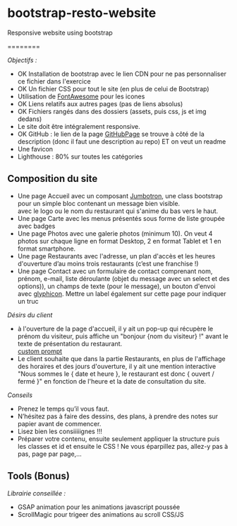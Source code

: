# bootstrap-resto-website
Responsive website using bootstrap  

======== 



_Objectifs :_   

* OK Installation de bootstrap avec le lien CDN pour ne pas personnaliser ce fichier dans l'exercice  
* OK Un fichier CSS pour tout le site (en plus de celui de Bootstrap)  
* Utilisation de [FontAwesome](https://fontawesome.com/start) pour les icones  
* OK Liens relatifs aux autres pages (pas de liens absolus)  
* OK Fichiers rangés dans des dossiers (assets, puis css, js et img dedans)  
* Le site doit être intégralement responsive.  
* OK GitHub : le lien de la page [GitHubPage](https://cevaho.github.io/bootstrap-resto-website/) se trouve à côté de la description (donc il faut une description au repo) ET on veut un readme  
* Une favicon  
* Lighthouse : 80% sur toutes les catégories  

## Composition du site

* Une page Accueil avec un composant [Jumbotron](http://www.conseil-webmaster.com/formation/bootstrap/jumbotron-bootstrap.php), une class bootstrap pour un simple bloc contenant un message bien visible.  
		avec le logo ou le nom du restaurant qui s'anime du bas vers le haut.  
* Une page Carte avec les menus présentés sous forme de liste groupée avec badges  
* Une page Photos avec une galerie photos (minimum 10). 
		On veut 4 photos sur chaque ligne en format Desktop, 2 en format Tablet et 1 en format smartphone.  
* Une page Restaurants avec l'adresse, un plan d'accès et les heures d'ouverture 
		d’au moins trois restaurants (c’est une franchise !)  
* Une page Contact avec un formulaire de contact 
		comprenant nom, prénom, e-mail, liste déroulante (objet du message avec un select et des options)), un champs de texte (pour le message), un bouton d'envoi avec [glyphicon](http://www.conseil-webmaster.com/formation/bootstrap/glyphicons-bootstrap.php). Mettre un label également sur cette page pour indiquer un truc

_Désirs du client_

* à l'ouverture de la page d'accueil, il y ait un pop-up qui récupère le prénom du visiteur, 
		puis affiche un "bonjour {nom du visiteur} !" avant le texte de présentation du restaurant.  
		[custom prompt](https://stackoverflow.com/questions/7853130/how-to-change-the-style-of-alert-box)
* Le client souhaite que dans la partie Restaurants, en plus de l'affichage des horaires et des jours d'ouverture, 
		il y ait une mention interactive "Nous sommes le { date et heure }, le restaurant est donc { ouvert / fermé }" en fonction de l'heure et la date de consultation du site.

_Conseils_

* Prenez le temps qu’il vous faut.  
* N’hésitez pas à faire des dessins, des plans, à prendre des notes sur papier avant de commencer.  
* Lisez bien les consiiiiignes !!!  
* Préparer votre contenu, ensuite seulement appliquer la structure puis les classes et id et ensuite le CSS ! Ne vous éparpillez pas, allez-y pas à pas, page par page,...

## Tools (Bonus)

_Librairie conseillée :_

* GSAP animation pour les animations javascript poussée
* ScrollMagic pour trigeer des animations au scroll CSS/JS

